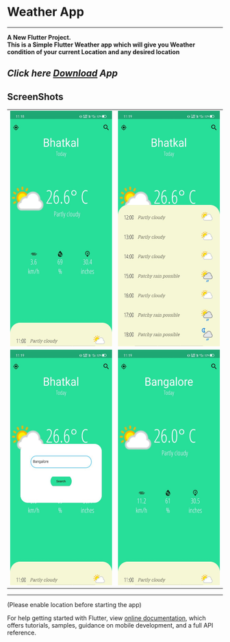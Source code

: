 # Weather App
---

**A New Flutter Project.**<br>
**This is a Simple Flutter Weather app which  will give you Weather condition of your current Location and any desired location**

*Click here [Download](https://github.com/madannaik/Flutter-weather-App/raw/main/Extra%20files/app-release.apk) App*
---
ScreenShots
---
  <table>
    <tr>
      <td><img src="https://github.com/madannaik/Flutter-weather-App/raw/main/Extra%20files/photo6107009609182063165.jpg" alt="App SS" width="250" height="550" /></td>
      <td><img src="https://github.com/madannaik/Flutter-weather-App/raw/main/Extra%20files/photo6107009609182063168.jpg" alt="App SS" width="250" height="550" /></td>
    </tr>
    <tr>
      <td><img src="https://github.com/madannaik/Flutter-weather-App/raw/main/Extra%20files/photo6107009609182063166.jpg" alt="App SS" width="250" height="550" /></td>
      <td><img src="https://github.com/madannaik/Flutter-weather-App/raw/main/Extra%20files/photo6107009609182063167.jpg" alt="App SS" width="250" height="550" /></td>
    </tr>
  </table>
  
---

 



(Please enable location before starting the app)


For help getting started with Flutter, view
[online documentation](https://flutter.dev/docs), which offers tutorials,
samples, guidance on mobile development, and a full API reference.
